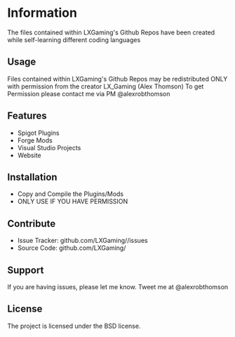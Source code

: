 Information
========

The files contained within LXGaming's Github Repos have been created while self-learning different coding languages


Usage
----- 

Files contained within LXGaming's Github Repos may be redistributed ONLY with permission from the creator LX_Gaming (Alex Thomson)
To get Permission please contact me via PM @alexrobthomson 

Features
--------

- Spigot Plugins
- Forge Mods
- Visual Studio Projects
- Website

Installation
------------

- Copy and Compile the Plugins/Mods
- ONLY USE IF YOU HAVE PERMISSION

Contribute
----------

- Issue Tracker: github.com/LXGaming/<REPO NAME>/issues
- Source Code: github.com/LXGaming/<REPO NAME>

Support
-------

If you are having issues, please let me know.
Tweet me at @alexrobthomson

License
-------

The project is licensed under the BSD license.